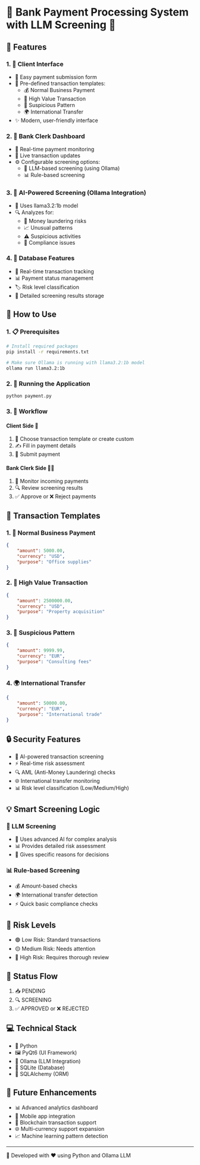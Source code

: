 # 🏦 Bank Payment Processing System with LLM Screening 🤖

## 🌟 Features

### 1. 💼 Client Interface
- 📝 Easy payment submission form
- 🔄 Pre-defined transaction templates:
  - 💰 Normal Business Payment
  - 💎 High Value Transaction
  - 🚨 Suspicious Pattern
  - 🌍 International Transfer
- ✨ Modern, user-friendly interface

### 2. 🏢 Bank Clerk Dashboard
- 👀 Real-time payment monitoring
- 🔄 Live transaction updates
- ⚙️ Configurable screening options:
  - 🤖 LLM-based screening (using Ollama)
  - 📊 Rule-based screening

### 3. 🤖 AI-Powered Screening (Ollama Integration)
- 🧠 Uses llama3.2:1b model
- 🔍 Analyzes for:
  - 💱 Money laundering risks
  - 📈 Unusual patterns
  - ⚠️ Suspicious activities
  - 📜 Compliance issues

### 4. 💾 Database Features
- 🔄 Real-time transaction tracking
- 📊 Payment status management
- 🏷️ Risk level classification
- 📝 Detailed screening results storage

## 🚀 How to Use

### 1. 📋 Prerequisites
```bash
# Install required packages
pip install -r requirements.txt

# Make sure Ollama is running with llama3.2:1b model
ollama run llama3.2:1b
```

### 2. 🎯 Running the Application
```bash
python payment.py
```

### 3. 💫 Workflow

#### Client Side 👤
1. 📝 Choose transaction template or create custom
2. ✍️ Fill in payment details
3. 🚀 Submit payment

#### Bank Clerk Side 👨‍💼
1. 👀 Monitor incoming payments
2. 🔍 Review screening results
3. ✅ Approve or ❌ Reject payments

## 🎨 Transaction Templates

### 1. 💼 Normal Business Payment
```json
{
    "amount": 5000.00,
    "currency": "USD",
    "purpose": "Office supplies"
}
```

### 2. 💎 High Value Transaction
```json
{
    "amount": 2500000.00,
    "currency": "USD",
    "purpose": "Property acquisition"
}
```

### 3. 🚨 Suspicious Pattern
```json
{
    "amount": 9999.99,
    "currency": "EUR",
    "purpose": "Consulting fees"
}
```

### 4. 🌍 International Transfer
```json
{
    "amount": 50000.00,
    "currency": "EUR",
    "purpose": "International trade"
}
```

## 🔒 Security Features

- 🤖 AI-powered transaction screening
- ⚡ Real-time risk assessment
- 🔍 AML (Anti-Money Laundering) checks
- 🌐 International transfer monitoring
- 📊 Risk level classification (Low/Medium/High)

## 💡 Smart Screening Logic

### 🤖 LLM Screening
- 🧠 Uses advanced AI for complex analysis
- 📊 Provides detailed risk assessment
- 🎯 Gives specific reasons for decisions

### 📊 Rule-based Screening
- 💰 Amount-based checks
- 🌍 International transfer detection
- ⚡ Quick basic compliance checks

## 🎯 Risk Levels

- 🟢 Low Risk: Standard transactions
- 🟡 Medium Risk: Needs attention
- 🔴 High Risk: Requires thorough review

## 🔄 Status Flow

1. 📥 PENDING
2. 🔍 SCREENING
3. ✅ APPROVED or ❌ REJECTED

## 💻 Technical Stack

- 🐍 Python
- 🖼️ PyQt6 (UI Framework)
- 🤖 Ollama (LLM Integration)
- 💾 SQLite (Database)
- 🔄 SQLAlchemy (ORM)

## 🚀 Future Enhancements

- 📊 Advanced analytics dashboard
- 📱 Mobile app integration
- 🔗 Blockchain transaction support
- 🌐 Multi-currency support expansion
- 📈 Machine learning pattern detection

---
🔧 Developed with ❤️ using Python and Ollama LLM 